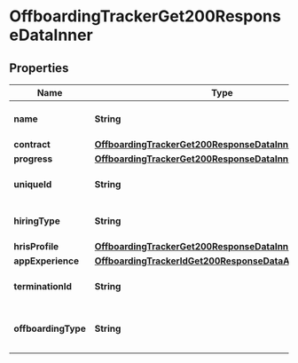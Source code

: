 

# OffboardingTrackerGet200ResponseDataInner


## Properties

| Name | Type | Description | Notes |
|------------ | ------------- | ------------- | -------------|
|**name** | **String** | The name of the individual associated with the offboarding. |  [optional] |
|**contract** | [**OffboardingTrackerGet200ResponseDataInnerContract**](OffboardingTrackerGet200ResponseDataInnerContract.md) |  |  [optional] |
|**progress** | [**OffboardingTrackerGet200ResponseDataInnerProgress**](OffboardingTrackerGet200ResponseDataInnerProgress.md) |  |  [optional] |
|**uniqueId** | **String** | A unique identifier for the offboarding item. |  [optional] |
|**hiringType** | **String** | The hiring type for the individual (e.g., contractor). |  [optional] |
|**hrisProfile** | [**OffboardingTrackerGet200ResponseDataInnerHrisProfile**](OffboardingTrackerGet200ResponseDataInnerHrisProfile.md) |  |  [optional] |
|**appExperience** | [**OffboardingTrackerIdGet200ResponseDataAppExperience**](OffboardingTrackerIdGet200ResponseDataAppExperience.md) |  |  [optional] |
|**terminationId** | **String** | The termination ID if the individual has been terminated. |  [optional] |
|**offboardingType** | **String** | The type of offboarding (e.g., ENDING_CONTRACT, TERMINATION). |  [optional] |



